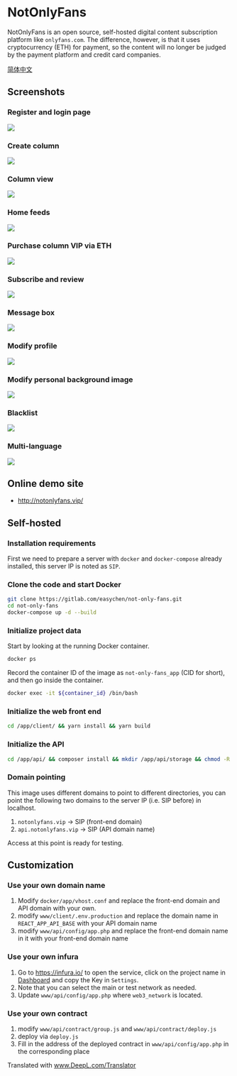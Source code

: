 # NotOnlyFans

NotOnlyFans is an open source, self-hosted digital content subscription platform like `onlyfans.com`. The difference, however, is that it uses cryptocurrency (ETH) for payment, so the content will no longer be judged by the payment platform and credit card companies.

[简体中文](./README.cn.md)

## Screenshots

### Register and login page

![](images/2021-08-25-21-20-33.png)

### Create column

![](images/2021-08-25-21-21-47.png)

### Column view

![](images/2021-08-25-21-23-12.png)

### Home feeds

![](images/2021-08-25-21-33-05.png)

### Purchase column VIP via ETH

![](images/2021-08-25-21-28-14.png)

### Subscribe and review

![](images/2021-08-25-21-31-27.png)

### Message box

![](images/2021-08-25-21-32-18.png)

### Modify profile

![](images/2021-08-25-21-22-24.png)

### Modify personal background image

![](images/2021-08-25-21-34-44.png)

### Blacklist

![](images/2021-08-25-21-36-09.png)

### Multi-language

![](images/2021-08-25-21-36-51.png)


## Online demo site

- <http://notonlyfans.vip/>

## Self-hosted

### Installation requirements

First we need to prepare a server with `docker` and `docker-compose` already installed, this server IP is noted as `SIP`.

### Clone the code and start Docker

```bash
git clone https://gitlab.com/easychen/not-only-fans.git
cd not-only-fans
docker-compose up -d --build
```

### Initialize project data 

Start by looking at the running Docker container.

```bash
docker ps
```

Record the container ID of the image as `not-only-fans_app` (CID for short), and then go inside the container.

```bash
docker exec -it ${container_id} /bin/bash
```

### Initialize the web front end

```bash
cd /app/client/ && yarn install && yarn build
```

### Initialize the API

```bash
cd /app/api/ && composer install && mkdir /app/api/storage && chmod -R 0777 /app/api/storage
```

### Domain pointing

This image uses different domains to point to different directories, you can point the following two domains to the server IP (i.e. SIP before) in localhost.

1. `notonlyfans.vip` → SIP (front-end domain)
1. `api.notonlyfans.vip` → SIP (API domain name)

Access at this point is ready for testing.

## Customization

### Use your own domain name

1. Modify `docker/app/vhost.conf` and replace the front-end domain and API domain with your own.
1. modify `www/client/.env.production` and replace the domain name in `REACT_APP_API_BASE` with your API domain name
1. modify `www/api/config/app.php` and replace the front-end domain name in it with your front-end domain name

### Use your own infura

1. Go to https://infura.io/ to open the service, click on the project name in [Dashboard](https://infura.io/dashboard/ethereum) and copy the Key in `Settings`.
1. Note that you can select the main or test network as needed.
1. Update `www/api/config/app.php` where `web3_network` is located.

### Use your own contract

1. modify `www/api/contract/group.js` and `www/api/contract/deploy.js`
1. deploy via `deploy.js`
1. Fill in the address of the deployed contract in `www/api/config/app.php` in the corresponding place


Translated with www.DeepL.com/Translator 